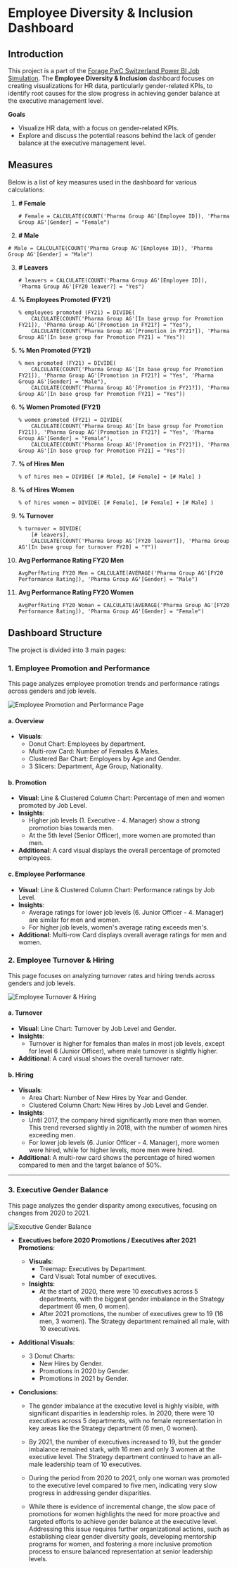 # Employee Diversity & Inclusion Dashboard

## Introduction
This project is a part of the [Forage PwC Switzerland Power BI Job Simulation](https://www.theforage.com/simulations/pwc-ch/power-bi-cqxg). The **Employee Diversity & Inclusion** dashboard focuses on creating visualizations for HR data, particularly gender-related KPIs, to identify root causes for the slow progress in achieving gender balance at the executive management level. 

**Goals**
- Visualize HR data, with a focus on gender-related KPIs.
- Explore and discuss the potential reasons behind the lack of gender balance at the executive management level.

## Measures

Below is a list of key measures used in the dashboard for various calculations:

1. **# Female**
   ```DAX
   # Female = CALCULATE(COUNT('Pharma Group AG'[Employee ID]), 'Pharma Group AG'[Gender] = "Female")
   ```

2.  **# Male**
   ```DAX
   # Male = CALCULATE(COUNT('Pharma Group AG'[Employee ID]), 'Pharma Group AG'[Gender] = "Male")
   ```

3. **# Leavers**
   ```DAX
   # leavers = CALCULATE(COUNT('Pharma Group AG'[Employee ID]), 'Pharma Group AG'[FY20 leaver?] = "Yes")
   ```
   
4. **% Employees Promoted (FY21)**
   ```DAX
   % employees promoted (FY21) = DIVIDE(
       CALCULATE(COUNT('Pharma Group AG'[In base group for Promotion FY21]), 'Pharma Group AG'[Promotion in FY21?] = "Yes"), 
       CALCULATE(COUNT('Pharma Group AG'[Promotion in FY21?]), 'Pharma Group AG'[In base group for Promotion FY21] = "Yes"))
   ```

5. **% Men Promoted (FY21)**
   ```DAX
   % men promoted (FY21) = DIVIDE(
       CALCULATE(COUNT('Pharma Group AG'[In base group for Promotion FY21]), 'Pharma Group AG'[Promotion in FY21?] = "Yes", 'Pharma Group AG'[Gender] = "Male"),      
       CALCULATE(COUNT('Pharma Group AG'[Promotion in FY21?]), 'Pharma Group AG'[In base group for Promotion FY21] = "Yes"))
   ```
   
6. **% Women Promoted (FY21)**
   ```DAX
   % women promoted (FY21) = DIVIDE(
       CALCULATE(COUNT('Pharma Group AG'[In base group for Promotion FY21]), 'Pharma Group AG'[Promotion in FY21?] = "Yes", 'Pharma Group AG'[Gender] = "Female"),      
       CALCULATE(COUNT('Pharma Group AG'[Promotion in FY21?]), 'Pharma Group AG'[In base group for Promotion FY21] = "Yes"))
    ```

7. **% of Hires Men**
   ```DAX
   % of hires men = DIVIDE( [# Male], [# Female] + [# Male] )
   ```
   
8. **% of Hires Women**
   ```DAX
   % of hires women = DIVIDE( [# Female], [# Female] + [# Male] )
   ```
   
9. **% Turnover**
   ```DAX
   % turnover = DIVIDE(
       [# leavers], 
       CALCULATE(COUNT('Pharma Group AG'[FY20 leaver?]), 'Pharma Group AG'[In base group for turnover FY20] = "Y"))
    ```

10. **Avg Performance Rating FY20 Men**
    ```DAX
    AvgPerfRating FY20 Men = CALCULATE(AVERAGE('Pharma Group AG'[FY20 Performance Rating]), 'Pharma Group AG'[Gender] = "Male")
    ```

11. **Avg Performance Rating FY20 Women**
    ```DAX
    AvgPerfRating FY20 Woman = CALCULATE(AVERAGE('Pharma Group AG'[FY20 Performance Rating]), 'Pharma Group AG'[Gender] = "Female")
    ```

## Dashboard Structure

The project is divided into 3 main pages:

### 1. Employee Promotion and Performance
This page analyzes employee promotion trends and performance ratings across genders and job levels.

![Employee Promotion and Performance Page](images/PromotionPerformance.png)

#### a. **Overview**
- **Visuals**: 
  - Donut Chart: Employees by department.
  - Multi-row Card: Number of Females & Males.
  - Clustered Bar Chart: Employees by Age and Gender.
  - 3 Slicers: Department, Age Group, Nationality.
  
#### b. **Promotion**
- **Visual**: Line & Clustered Column Chart: Percentage of men and women promoted by Job Level.
- **Insights**:
  - Higher job levels (1. Executive - 4. Manager) show a strong promotion bias towards men.
  - At the 5th level (Senior Officer), more women are promoted than men.
- **Additional**: A card visual displays the overall percentage of promoted employees.

#### c. **Employee Performance**
- **Visual**: Line & Clustered Column Chart: Performance ratings by Job Level.
- **Insights**:
  - Average ratings for lower job levels (6. Junior Officer - 4. Manager) are similar for men and women.
  - For higher job levels, women's average rating exceeds men's.
- **Additional**: Multi-row Card displays overall average ratings for men and women.

### 2. Employee Turnover & Hiring

This page focuses on analyzing turnover rates and hiring trends across genders and job levels.

![Employee Turnover & Hiring](images/TurnoverHiring.png)

#### a. **Turnover**
- **Visual**: Line Chart: Turnover by Job Level and Gender.
- **Insights**: 
  - Turnover is higher for females than males in most job levels, except for level 6 (Junior Officer), where male turnover is slightly higher.
- **Additional**: A card visual shows the overall turnover rate.

#### b. **Hiring**
- **Visuals**: 
  - Area Chart: Number of New Hires by Year and Gender.
  - Clustered Column Chart: New Hires by Job Level and Gender.
- **Insights**: 
  - Until 2017, the company hired significantly more men than women. This trend reversed slightly in 2018, with the number of women hires exceeding men.
  - For lower job levels (6. Junior Officer - 4. Manager), more women were hired, while for higher levels, more men were hired.
- **Additional**: A multi-row card shows the percentage of hired women compared to men and the target balance of 50%.

---

### 3. Executive Gender Balance

This page analyzes the gender disparity among executives, focusing on changes from 2020 to 2021.

![Executive Gender Balance](images/GenderBalance.png)

- **Executives before 2020 Promotions / Executives after 2021 Promotions**:
  - **Visuals**: 
    - Treemap: Executives by Department.
    - Card Visual: Total number of executives.
  - **Insights**: 
    - At the start of 2020, there were 10 executives across 5 departments, with the biggest gender imbalance in the Strategy department (6 men, 0 women).
    - After 2021 promotions, the number of executives grew to 19 (16 men, 3 women). The Strategy department remained all male, with 10 executives.
  
- **Additional Visuals**:
  - 3 Donut Charts: 
    - New Hires by Gender.
    - Promotions in 2020 by Gender.
    - Promotions in 2021 by Gender.
    
- **Conclusions**: 

  - The gender imbalance at the executive level is highly visible, with significant disparities in leadership roles. In 2020, there were 10 executives across 5 departments, with no female representation in key areas like the Strategy department (6 men, 0 women).
    
  - By 2021, the number of executives increased to 19, but the gender imbalance remained stark, with 16 men and only 3 women at the executive level. The Strategy department continued to have an all-male leadership team of 10 executives.
  
  - During the period from 2020 to 2021, only one woman was promoted to the executive level compared to five men, indicating very slow progress in addressing gender disparities.
  
  - While there is evidence of incremental change, the slow pace of promotions for women highlights the need for more proactive and targeted efforts to achieve gender balance at the executive level. Addressing this issue requires further organizational actions, such as establishing clear gender diversity goals, developing mentorship programs for women, and fostering a more inclusive promotion process to ensure balanced representation at senior leadership levels.


